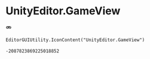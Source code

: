 # UnityEditor.GameView
![](/img/UnityEditor.GameView.png)

``` CSharp
EditorGUIUtility.IconContent("UnityEditor.GameView")
```
```
-2087823869225018852
```

